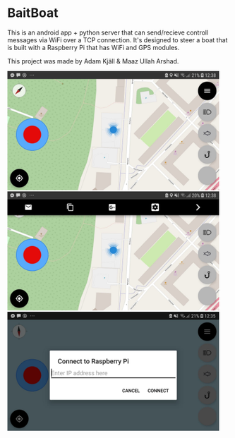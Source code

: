 # BaitBoat

This is an android app + python server that can send/recieve controll messages via WiFi over a TCP connection. It's designed to steer
a boat that is built with a Raspberry Pi that has WiFi and GPS modules.

This project was made by Adam Kjäll & Maaz Ullah Arshad.

<img width="480" height="270" src="https://github.com/adamkjall/BaitBoat/blob/master/demo1.jpg">

<img width="480" height="270" src="https://github.com/adamkjall/BaitBoat/blob/master/demo3.jpg">

<img width="480" height="270" src="https://github.com/adamkjall/BaitBoat/blob/master/demo2.jpg">
